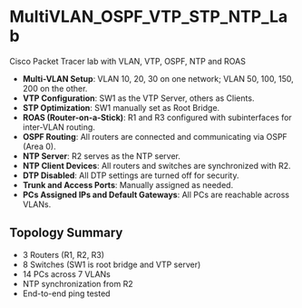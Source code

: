 # MultiVLAN_OSPF_VTP_STP_NTP_Lab
Cisco Packet Tracer lab with VLAN, VTP, OSPF, NTP and ROAS
- **Multi-VLAN Setup**: VLAN 10, 20, 30 on one network; VLAN 50, 100, 150, 200 on the other.
- **VTP Configuration**: SW1 as the VTP Server, others as Clients.
- **STP Optimization**: SW1 manually set as Root Bridge.
- **ROAS (Router-on-a-Stick)**: R1 and R3 configured with subinterfaces for inter-VLAN routing.
- **OSPF Routing**: All routers are connected and communicating via OSPF (Area 0).
- **NTP Server**: R2 serves as the NTP server.
- **NTP Client Devices**: All routers and switches are synchronized with R2.
- **DTP Disabled**: All DTP settings are turned off for security.
- **Trunk and Access Ports**: Manually assigned as needed.
- **PCs Assigned IPs and Default Gateways**: All PCs are reachable across VLANs.

## Topology Summary

- 3 Routers (R1, R2, R3)
- 8 Switches (SW1 is root bridge and VTP server)
- 14 PCs across 7 VLANs
- NTP synchronization from R2
- End-to-end ping tested
